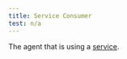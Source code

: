 ```yaml
---
title: Service Consumer
test: n/a
---
```

The agent that is using a [service](/docs/reference/glossary/#service).

